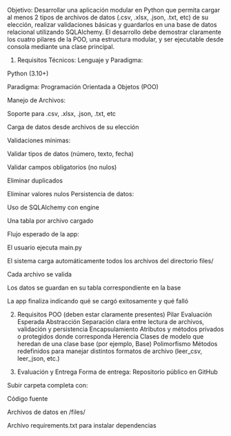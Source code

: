 Objetivo: Desarrollar una aplicación modular en Python que permita cargar al menos 2 tipos de archivos de datos (.csv, .xlsx, .json, .txt, etc) de su elección, realizar validaciones básicas y guardarlos en una base de datos relacional utilizando SQLAlchemy. El desarrollo debe demostrar claramente los cuatro pilares de la POO, una estructura modular, y ser ejecutable desde consola mediante una clase principal.

1. Requisitos Técnicos:
Lenguaje y Paradigma:

Python (3.10+)

Paradigma: Programación Orientada a Objetos (POO)

Manejo de Archivos:

Soporte para .csv, .xlsx, .json, .txt, etc

Carga de datos desde archivos de su elección

Validaciones mínimas:

Validar tipos de datos (número, texto, fecha)

Validar campos obligatorios (no nulos)

Eliminar duplicados

Eliminar valores nulos
Persistencia de datos:

Uso de SQLAlchemy con engine

Una tabla por archivo cargado

Flujo esperado de la app:

El usuario ejecuta main.py

El sistema carga automáticamente todos los archivos del directorio files/

Cada archivo se valida

Los datos se guardan en su tabla correspondiente en la base

La app finaliza indicando qué se cargó exitosamente y qué falló

2. Requisitos POO (deben estar claramente presentes)
Pilar	Evaluación Esperada
Abstracción	Separación clara entre lectura de archivos, validación y persistencia
Encapsulamiento	Atributos y métodos privados o protegidos donde corresponda
Herencia	Clases de modelo que heredan de una clase base (por ejemplo, Base)
Polimorfismo	Métodos redefinidos para manejar distintos formatos de archivo (leer_csv, leer_json, etc.)
 
3. Evaluación y Entrega
Forma de entrega:
Repositorio público en GitHub

Subir carpeta completa con:

Código fuente

Archivos de datos en /files/

Archivo requirements.txt para instalar dependencias